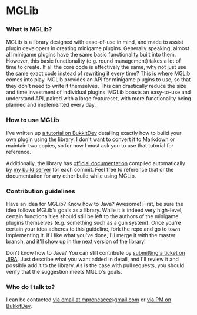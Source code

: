 # MGLib #

### What is MGLib? ###

MGLib is a library designed with ease-of-use in mind, and made to assist plugin developers in creating minigame plugins.
Generally speaking, almost all minigame plugins have the same basic functionality built into them. However, this basic
functionality (e.g. round management) takes a lot of time to create. If all the core code is effectively the same, why
not just use the same exact code instead of rewriting it every time? This is where MGLib comes into play. MGLib provides
an API for minigame plugins to use, so that they don't need to write it themselves. This can drastically reduce the size
and time investment of individual plugins. MGLib boasts an easy-to-use and understand API, paired with a large
featureset, with more functionality being planned and implemented every day.

### How to use MGLib ###

I've written up [a tutorial on BukkitDev](http://dev.bukkit.org/bukkit-plugins/mglib/pages/tutorial/) detailing exactly
how to build your own plugin using the library. I don't want to convert it to Markdown or maintain two copies, so for
now I must ask you to use that tutorial for reference.

Additionally, the library has [official documentation](http://ci.amigocraft.net/job/MGLib/37/javadoc/) compiled
automatically by [my build server](http://ci.amigocraft.net/job/MGLib) for each commit. Feel free to reference that or
the documentation for any other build while using MGLib.

### Contribution guidelines ###

Have an idea for MGLib? Know how to Java? Awesome! First, be sure the idea follows MGLib's goals as a library. While it
is indeed very high-level, certain functionalities should still be left to the authors of the minigame plugins
themselves (e.g. something such as a gun system). Once you're certain your idea adheres to this guideline, fork the repo
and go to town implementing it. If I like what you've done, I'll merge it with the master branch, and it'll show up in
the next version of the library!

Don't know how to Java? You can still contribute by
[submitting a ticket on JIRA](http://jira.amigocraft.net/browse/MGLIB/). Just describe what you want added in detail,
and I'll review it and possibly add it to the library. As is the case with pull requests, you should verify that the
suggestion meets MGLib's goals.

### Who do I talk to? ###

I can be contacted [via email at mproncace@gmail.com](mailto:mproncace@gmail.com) or
[via PM on BukkitDev](http://dev.bukkit.org/home/send-private-message/?to=MaximRoncace).